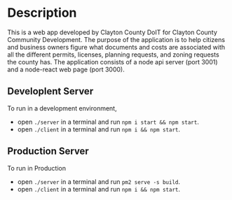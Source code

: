 # Description
This is a web app developed by Clayton County DoIT for Clayton County Community Development.
The purpose of the application is to help citizens and business owners figure what documents and 
costs are associated with all the different permits, licenses, planning requests, and zoning requests the county has. The application consists of a node api server (port 3001) and a node-react web page (port 3000).
    
## Developlent Server
To run in a development environment, 
- open `./server` in a terminal and run `npm i start && npm start`.  
- open `./client` in a terminal and run `npm i && npm start`.

## Production Server
To run in Production
- open `./server` in a terminal and run `pm2 serve -s build`.  
- open `./client` in a terminal and run `npm i && npm start`.
